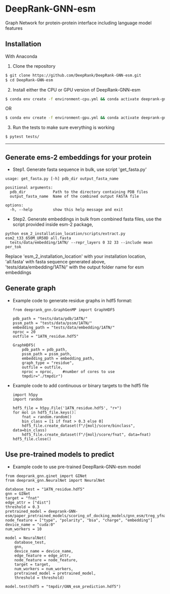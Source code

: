 # DeepRank-GNN-esm
Graph Network for protein-protein interface including language model features

## Installation

With Anaconda

1. Clone the repository
```bash
$ git clone https://github.com/DeepRank/DeepRank-GNN-esm.git
$ cd DeepRank-GNN-esm
```

2. Install either the CPU or GPU version of DeepRank-GNN-esm
```bash
$ conda env create -f environment-cpu.yml && conda activate deeprank-gnn-esm-cpu
```
OR
```bash
$ conda env create -f environment-gpu.yml && conda activate deeprank-gnn-esm-gpu
```

3. Run the tests to make sure everything is working
```bash
$ pytest tests/
```

***

## Generate ems-2 embeddings for your protein
* Step1. Generate fasta sequence in bulk, use script 'get_fasta.py'
```
usage: get_fasta.py [-h] pdb_dir output_fasta_name

positional arguments:
  pdb_dir            Path to the directory containing PDB files
  output_fasta_name  Name of the combined output FASTA file

options:
  -h, --help         show this help message and exit
```
* Step2. Generate embeddings in bulk from combined fasta files, use the script provided inside esm-2 package,
```
python esm_2_installation_location/scripts/extract.py esm2_t33_650M_UR50D all.fasta
  tests/data/embedding/1ATN/ --repr_layers 0 32 33 --include mean per_tok
```
Replace 'esm_2_installation_location' with your installation location, 'all.fasta' with fasta sequence generated above, 'tests/data/embedding/1ATN/' with the output folder name for esm embeddings

## Generate graph
  * Example code to generate residue graphs in hdf5 format:
    ```
    from deeprank_gnn.GraphGenMP import GraphHDF5

    pdb_path = "tests/data/pdb/1ATN/"
    pssm_path = "tests/data/pssm/1ATN/"
    embedding_path = "tests/data/embedding/1ATN/"
    nproc = 20
    outfile = "1ATN_residue.hdf5"

    GraphHDF5(
        pdb_path = pdb_path,
        pssm_path = pssm_path,
        embedding_path = embedding_path,
        graph_type = "residue",
        outfile = outfile,
        nproc = nproc,    #number of cores to use
        tmpdir="./tmpdir")
    ```
  * Example code to add continuous or binary targets to the hdf5 file
    ```
    import h5py
    import random

    hdf5_file = h5py.File('1ATN_residue.hdf5', "r+")
    for mol in hdf5_file.keys():
        fnat = random.random()
        bin_class = [1 if fnat > 0.3 else 0]
        hdf5_file.create_dataset(f"/{mol}/score/binclass", data=bin_class)
        hdf5_file.create_dataset(f"/{mol}/score/fnat", data=fnat)
    hdf5_file.close()
    ```

## Use pre-trained models to predict
  * Example code to use pre-trained DeepRank-GNN-esm model
  ```
  from deeprank_gnn.ginet import GINet
  from deeprank_gnn.NeuralNet import NeuralNet

  database_test = "1ATN_residue.hdf5"
  gnn = GINet
  target = "fnat"
  edge_attr = ["dist"]
  threshold = 0.3
  pretrained_model = deeprank-GNN-esm/paper_pretrained_models/scoring_of_docking_models/gnn_esm/treg_yfnat_b64_e20_lr0.001_foldall_esm.pth.tar
  node_feature = ["type", "polarity", "bsa", "charge", "embedding"]
  device_name = "cuda:0"
  num_workers = 10

  model = NeuralNet(
      database_test,
      gnn,
      device_name = device_name,
      edge_feature = edge_attr,
      node_feature = node_feature,
      target = target,
      num_workers = num_workers,
      pretrained_model = pretrained_model,
      threshold = threshold)

  model.test(hdf5 = "tmpdir/GNN_esm_prediction.hdf5")
  ```
